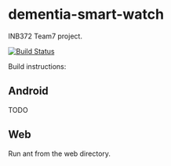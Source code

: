 dementia-smart-watch
====================

INB372 Team7 project.

[![Build Status](http://106.186.31.86:9090/buildStatus/icon?job=dementia-smart-watch)](http://106.186.31.86:9090/job/dementia-smart-watch/)

Build instructions:

Android
-------
TODO

Web
---
Run ant from the web directory.
